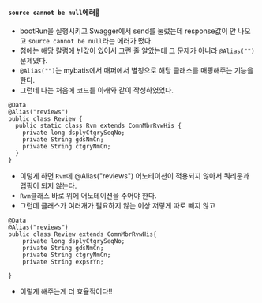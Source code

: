 #### `source cannot be null`에러🛑
+ bootRun을 실행시키고 Swagger에서 send를 눌렀는데 response값이 안 나오고 `source cannot be null`라는 에러가 떴다.
+ 첨에는 해당 칼럼에 빈값이 있어서 그런 줄 알았는데 그 문제가 아니라 `@Alias("")`문제였다.
+ `@Alias("")`는 mybatis에서 매퍼에서 별칭으로 해당 클래스를 매핑해주는 기능을 한다.
+ 그런데 나는 처음에 코드를 아래와 같이 작성하였었다.
```node
@Data
@Alias("reviews")
public class Review {
  public static class Rvm extends ComnMbrRvwHis {
    private long dsplyCtgrySeqNo;
    private String gdsNmCn;
    private String ctgryNmCn;
  }
}
```
+ 이렇게 하면 `Rvm`에 @Alias("reviews") 어노테이션이 적용되지 않아서 쿼리문과 맵핑이 되지 않는다.
+ `Rvm`클래스 바로 위에 어노테이션을 주어야 한다.
+ 그런데 클래스가 여러개가 필요하지 않는 이상 저렇게 따로 빼지 않고
```node
@Data
@Alias("reviews")
public class Review extends ComnMbrRvwHis{
    private long dsplyCtgrySeqNo;
    private String gdsNmCn;
    private String ctgryNmCn;
    private String expsrYn;

}
```
+ 이렇게 해주는게 더 효율적이다‼️
